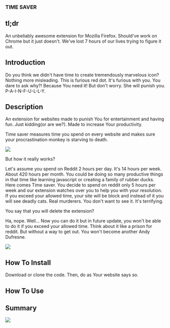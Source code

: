 ### TIME SAVER

## tl;dr
An unbeliably awesome extension for Mozilla Firefox. Should've work on Chrome but it just doesn't. We've lost 7 hours of our lives trying to figure it out. 

## Introduction
Do you think we didn't have time to create tremendously marvelous icon? Nothing more misleading. This is furious red dot.
It's furious with you. You dare to ask why?! Because You need it! But don't worry. She will punish you. P-A-I-N-F-U-L-L-Y.

## Description
An extension for websites made to punish You for entertainment and having fun. Just kidding(or are we?). Made to increase Your productivity. 


Time saver measures time you spend on every website and makes sure your procrastination monkey is starving to death.

![](https://media.giphy.com/media/DyTreqKSAqjLy/giphy.gif)

But how it really works?

Let's assume you spend on Reddit 2 hours per day. It's 14 hours per week. About 420 hours per month. You could be doing so many productive things in that
time like learning javascript or creating a family of rubber ducks. Here comes Time saver. You decide to spend on reddit only 5 hours per week and our extension 
watches over you to help you with your resolution. If you exceed your allowed time, your site will be block and instead of it you will see deadly cats. Real murderers.
You don't want to see it. It's terrifying.

You say that you will delete the extension?

Ha, nope. Well... Now you can do it but in future update, you won't be able to do it if you exceed your allowed time. Think about it like a prison for reddit. But without 
a way to get out. You won't become another Andy Dufresne.

![](http://images4.fanpop.com/image/photos/16600000/The-Shawshank-Redemption-the-shawshank-redemption-16632225-1600-900.jpg)

## How To Install

Download or clone the code. Then, do as Your website says so.

## How To Use

<to be created>

## Summary

![](http://28oa9i1t08037ue3m1l0i861.wpengine.netdna-cdn.com/wp-content/uploads/2015/03/HS5.png)

